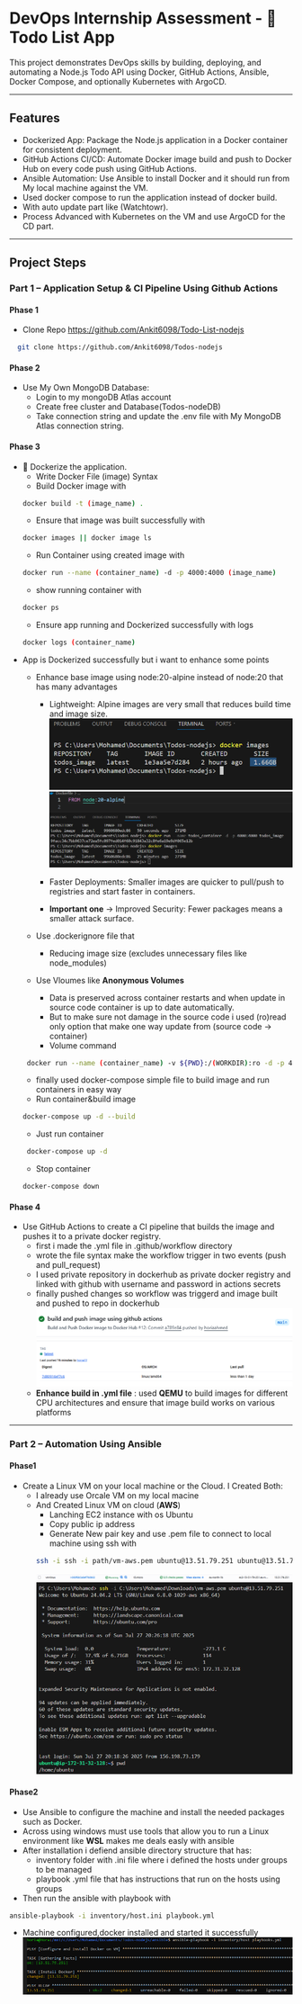 #  DevOps Internship Assessment - 📝Todo List App

This project demonstrates DevOps skills by building, deploying, and automating a Node.js Todo API using Docker, GitHub Actions, Ansible, Docker Compose, and optionally Kubernetes with ArgoCD.

---
## Features

- Dockerized App: Package the Node.js application in a Docker container for consistent deployment.
- GitHub Actions CI/CD: Automate Docker image build and push to Docker Hub on every code push using GitHub Actions.
- Ansible Automation: Use Ansible to install Docker and it should run from My local machine against the VM.
- Used docker compose to run the application instead of docker build.
- With auto update part like (Watchtowr).
- Process Advanced with Kubernetes on the VM and use ArgoCD for the CD part.

---

## Project Steps
###  **Part 1 – Application Setup & CI Pipeline Using Github Actions**
#### Phase 1
- Clone Repo https://github.com/Ankit6098/Todo-List-nodejs 
```bash
  git clone https://github.com/Ankit6098/Todos-nodejs
```
#### Phase 2
- Use My Own MongoDB Database:
  - Login to my mongoDB Atlas account 
  - Create free cluster and Database(Todos-nodeDB)
  - Take connection string and update the .env file with My MongoDB Atlas connection string.
#### Phase 3
- 🐳 Dockerize the application.
  - Write Docker File (image) Syntax
  - Build Docker image with
  ```bash
  docker build -t (image_name) .
  ```
  - Ensure that image was built successfully with
  ```bash
  docker images || docker image ls
  ```
  - Run Container using created image with 
  ```bash
  docker run --name (container_name) -d -p 4000:4000 (image_name)
  ```
  - show running container with 
  ```bash
  docker ps
  ```
  - Ensure app running and Dockerized successfully with logs 
  ```bash
  docker logs (container_name)
  ```
- App is Dockerized successfully but i want to enhance some points 
  - Enhance base image using node:20-alpine instead of node:20 that has many advantages
    - Lightweight: Alpine images are very small that reduces build time and image size.
    ![node:20](https://github.com/horiaahmed/DevOps-Internship-Assessment-Todo-List-Nodejs/blob/main/assets/screenshots/2025-07-27.png)
    ![node:20-alpine](https://github.com/horiaahmed/DevOps-Internship-Assessment-Todo-List-Nodejs/blob/main/assets/screenshots/2025-07-27%20(3).png)

    - Faster Deployments: Smaller images are quicker to pull/push to registries and start faster in containers.
    - **Important one** -> Improved Security: Fewer packages means a smaller attack surface.
  - Use .dockerignore file that 
    - Reducing image size (excludes unnecessary files like node_modules)

  - Use Vloumes like **Anonymous Volumes** 
    - Data is preserved across container restarts and when update in source code container is up to date automatically.
    - But to make sure not damage in the source code i used (ro)read only option that make one way update from (source code -> container)
    - Volume command 
   ```bash
    docker run --name (container_name) -v ${PWD}:/(WORKDIR):ro -d -p 4000:4000 (image_name)
    ```
  - finally used docker-compose simple file to build image and run containers in easy way
  - Run container&build image 
   ```bash
   docker-compose up -d --build
   ```
    - Just run container 
   ```bash
    docker-compose up -d 
   ```
    - Stop container 
   ```bash
   docker-compose down
   ```
#### Phase 4
- Use GitHub Actions to create a CI pipeline that builds the image and pushes it to
a private docker registry.
    - first i made the .yml file in .github/workflow directory
    - wrote the file syntax make the workflow trigger in two events (push and pull_request)
    - I used private repository in dockerhub as private docker registry and linked with github with username and password in actions secrets
    - finally pushed changes so workflow was triggerd and image built and pushed to repo in dockerhub
    ![](https://github.com/horiaahmed/DevOps-Internship-Assessment-Todo-List-Nodejs/blob/main/assets/screenshots/2025-07-27%20(6).png)
    ![](https://github.com/horiaahmed/DevOps-Internship-Assessment-Todo-List-Nodejs/blob/main/assets/screenshots/2025-07-27%20(5).png)
    - **Enhance build in .yml file** : used **QEMU** to build images for different CPU architectures and ensure that image build works on various platforms
--- 
###  Part 2 – Automation Using **Ansible**
#### Phase1 
- Create a Linux VM on your local machine or the Cloud.
   I Created Both:
   - I already use Orcale VM on my local macine 
   - And Created Linux VM on cloud (**AWS**) 
      - Lanching EC2 instance with os Ubuntu
      - Copy public ip address
      - Generate New pair key and use .pem file to connect to local machine using ssh with
      ```bash
      ssh -i ssh -i path/vm-aws.pem ubuntu@13.51.79.251 ubuntu@13.51.79.251
      ```
      ![](https://github.com/horiaahmed/DevOps-Internship-Assessment-Todo-List-Nodejs/blob/main/assets/screenshots/2025-07-27%20(7).png)
      ![](https://github.com/horiaahmed/DevOps-Internship-Assessment-Todo-List-Nodejs/blob/main/assets/screenshots/2025-07-27%20(9).png)
#### Phase2
- Use Ansible to configure the machine and install the needed packages such as
Docker.
- Across using windows must use tools that allow you to run a Linux environment like **WSL** makes me deals easly with ansible
- After installation i defiend ansible directory structure that has:
     - inventory folder with .ini file where i defined the hosts under groups to be managed
     - playbook .yml file that has instructions that run on the hosts using groups 
- Then run the ansible with playbook with 
```bash
ansible-playbook -i inventory/host.ini playbook.yml
```
- Machine configured,docker installed and started it successfully 
![](https://github.com/horiaahmed/DevOps-Internship-Assessment-Todo-List-Nodejs/blob/main/assets/screenshots/2025-07-28.png)












  
